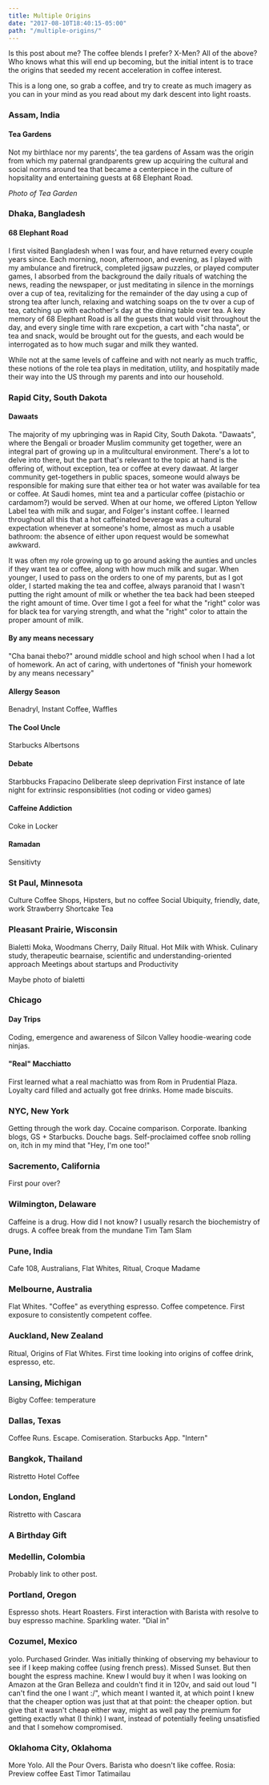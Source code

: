 ```yaml
---
title: Multiple Origins
date: "2017-08-10T18:40:15-05:00"
path: "/multiple-origins/"
---
```


Is this post about me? The coffee blends I prefer? X-Men? All of the
above? Who knows what this will end up becoming, but the initial intent
is to trace the origins that seeded my recent acceleration in coffee
interest.

This is a long one, so grab a coffee, and try to create as much imagery
as you can in your mind as you read about my dark descent into light
roasts.

### Assam, India
#### Tea Gardens
Not my birthlace nor my parents', the tea gardens of Assam was the
origin from which my paternal grandparents grew up acquiring  the
cultural and social norms around tea that became a centerpiece in the
culture of hopsitality and entertaining guests at 68 Elephant Road.

_Photo of Tea Garden_

### Dhaka, Bangladesh
#### 68 Elephant Road
I first visited Bangladesh when I was four, and have returned every
couple years since. Each morning, noon, afternoon, and evening, as I
played with my ambulance and firetruck, completed jigsaw puzzles, or
played computer games, I absorbed from the background the daily rituals
of watching the news, reading the newspaper, or just meditating in
silence in the mornings over a cup of tea, revitalizing for the
remainder of the day using a cup of strong tea after lunch, relaxing and
watching soaps on the tv over a cup of tea, catching up with eachother's
day at the dining table over tea. A key memory of 68 Elephant Road is
all the guests that would visit throughout the day, and every single
time with rare excpetion, a cart with "cha nasta", or tea and snack,
would be brought out for the guests, and each would be interrogated as
to how much sugar and milk they wanted.

While not at the same levels of caffeine and with not nearly as much
traffic, these notions of the role tea plays in meditation, utility, and
hospitatily made their way into the US through my parents and into our
household.

### Rapid City, South Dakota
#### Dawaats
The majority of my upbringing was in Rapid City, South Dakota.
"Dawaats", where the Bengali or broader Muslim community get together,
were an integral part of growing up in a mulitcultural environment.
There's a lot to delve into there, but the part that's relevant to the
topic at hand  is the offering of, without exception, tea or coffee at
every dawaat.  At larger community get-togethers in public spaces,
someone would always be responsible for making sure that either tea or
hot water was available for tea or coffee.  At Saudi homes, mint tea and
a particular coffee (pistachio or cardamom?) would be served. When at
our home, we offered Lipton Yellow Label tea with milk and sugar, and
Folger's instant coffee. I learned throughout all this that a hot
caffeinated beverage was a cultural expectation whenever at someone's
home, almost as much a usable bathroom: the absence of either upon
request would be somewhat awkward.

It was often my role growing up to go around asking the aunties and
uncles if they want tea or coffee, along with how much milk and sugar.
When younger, I used to pass on the orders to one of my parents, but as
I got older, I started making the tea and coffee, always paranoid that I
wasn't putting the right amount of milk or whether the tea back had been
steeped the right amount of time. Over time I got a feel for what the
"right" color was for black tea for varying strength, and what the
"right" color to attain the proper amount of milk.

#### By any means necessary
"Cha banai thebo?" around middle school and high school when I had a lot
of homework. An act of caring, with undertones of "finish your homework
by any means necessary"

#### Allergy Season
Benadryl, Instant Coffee, Waffles

#### The Cool Uncle
Starbucks
Albertsons

#### Debate
Starbbucks Frapacino
Deliberate sleep deprivation
First instance of late night for extrinsic responsiblities (not coding
or video games)


#### Caffeine Addiction
Coke in Locker

#### Ramadan
Sensitivty

### St Paul, Minnesota
Culture
Coffee Shops, Hipsters, but no coffee
Social Ubiquity, friendly, date, work
Strawberry Shortcake Tea

### Pleasant Prairie, Wisconsin
Bialetti Moka, Woodmans Cherry, Daily Ritual. Hot Milk with Whisk.
Culinary study, therapeutic bearnaise, scientific and
understanding-oriented approach
Meetings about startups and Productivity

Maybe photo of bialetti

### Chicago

#### Day Trips
Coding, emergence and awareness of Silcon Valley hoodie-wearing code
ninjas.

#### "Real" Macchiatto
First learned what a real machiatto was from Rom in Prudential Plaza.
Loyalty card filled and actually got free drinks. Home made biscuits.

### NYC, New York
Getting through the work day. Cocaine comparison.
Corporate. Ibanking blogs, GS + Starbucks. Douche bags.
Self-proclaimed coffee snob rolling on, itch in my mind that "Hey, I'm
one too!"

### Sacremento, California
First pour over?

### Wilmington, Delaware
Caffeine is a drug. How did I not know? I usually resarch the
biochemistry of drugs. 
A coffee break from the mundane
Tim Tam Slam

### Pune, India
Cafe 108, Australians, Flat Whites, Ritual, Croque Madame

### Melbourne, Australia
Flat Whites. "Coffee" as everything espresso. Coffee competence. First
exposure to consistently competent coffee.

### Auckland, New Zealand
Ritual, Origins of Flat Whites. First time looking into origins of
coffee drink, espresso, etc.

### Lansing, Michigan
Bigby Coffee: temperature

### Dallas, Texas
Coffee Runs. Escape. Comiseration. Starbucks App. "Intern"

### Bangkok, Thailand
Ristretto Hotel Coffee

### London, England
Ristretto with Cascara

### A Birthday Gift

### Medellin, Colombia
Probably link to other post.

### Portland, Oregon
Espresso shots. Heart Roasters. First interaction with Barista with
resolve to buy espresso machine. Sparkling water. "Dial in"

### Cozumel, Mexico
yolo. Purchased Grinder. Was initially thinking of observing my
behaviour to see if I keep making coffee (using french press). Missed
Sunset. But then bought the espress machine. Knew I would buy it when I
was looking on Amazon at the Gran Belleza and couldn't find it in 120v,
and said out loud "I can't find the one I want :/", which meant I wanted
it, at which point I knew that the cheaper option was just that at that
point: the cheaper option. but give that it wasn't cheap either way,
might as well pay the premium for getting exactly what (I think) I want,
instead of potentially feeling unsatisfied and that I somehow
compromised.

### Oklahoma City, Oklahoma
More Yolo. All the Pour Overs. Barista who doesn't like coffee. Rosia:
Preview coffee East Timor Tatimailau
